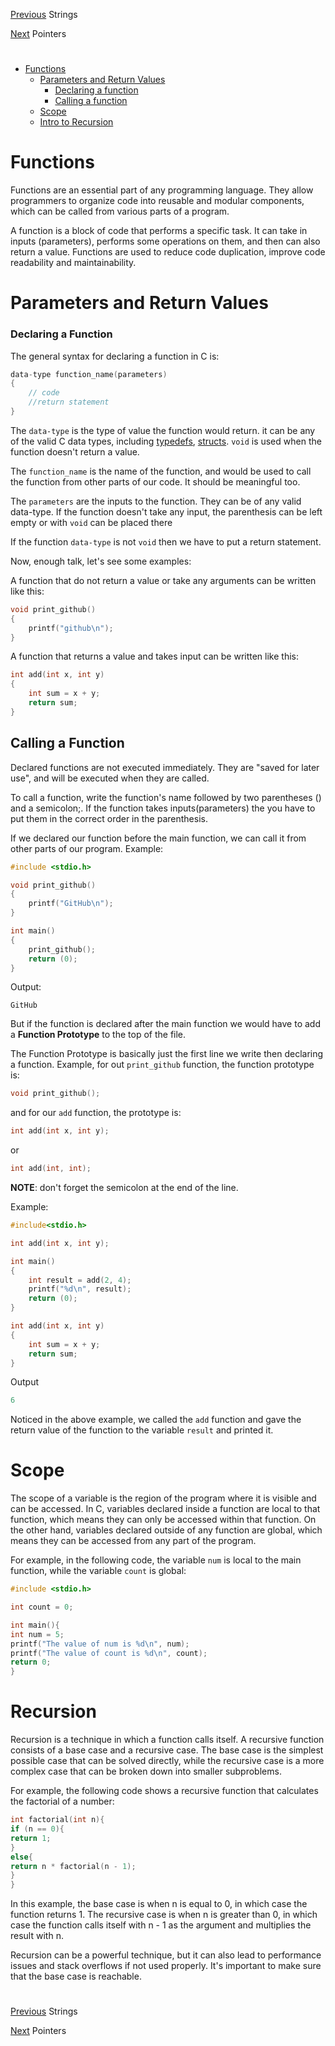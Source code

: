 [Previous](../07_Strings/strings.md) Strings

[Next](../09_Pointers/pointers.md) Pointers
#

* [Functions](./functions.md#functions) 
	* [Parameters and Return Values](./functions.md#parameters-and-return-values)
		* [Declaring a function](./functions.md#declaring-a-function)
		* [Calling a function](./functions.md#calling-a-function)
	* [Scope](./functions.md#scope)
	* [Intro to Recursion](./functions.md#recursion)

# Functions
Functions are an essential part of any programming language. They allow programmers to organize code into reusable and modular components, which can be called from various parts of a program. 

A function is a block of code that performs a specific task. It can take in inputs (parameters), performs some operations on them, and then can also return a value. Functions are used to reduce code duplication, improve code readability and maintainability.
# Parameters and Return Values
### Declaring a Function
The general syntax for declaring a function in C is:
```c
data-type function_name(parameters)
{
	// code
	//return statement
}
```
The ``data-type`` is the type of value the function would return. it can be any of the valid C data types, including [typedefs](TODO), [structs](TODO). ``void`` is used when the function doesn't return a value.

The ``function_name`` is the name of the function, and would be used to call the function from other parts of our code. It should be meaningful too.

The ``parameters`` are the inputs to the function. They can be of any valid data-type. If the function doesn't take any input, the parenthesis can be left empty or with ``void`` can be placed there

If the function ``data-type`` is not ``void`` then we have to put a return statement.

Now, enough talk, let's see some examples:

A function that do not return a value or take any arguments can be written like this:
```C
void print_github()
{
	printf("github\n");
}
```
A function that returns a value and takes input can be written like this:
```c
int add(int x, int y)
{
	int sum = x + y;
	return sum;
}
```
## Calling a Function
Declared functions are not executed immediately. They are "saved for later use", and will be executed when they are called.

To call a function, write the function's name followed by two parentheses () and a semicolon;. If the function takes inputs(parameters) the you have to put them in the correct order in the parenthesis.

If we declared our function before the main function, we can call it from other parts of our program. Example:
```C
#include <stdio.h>

void print_github()
{
	printf("GitHub\n");
}

int main()
{
	print_github();
	return (0);
}
```
Output:
```
GitHub
```

But if the function is declared after the main function we would have to add a **Function Prototype** to the top of the file.

The Function Prototype is basically just the first line we write then declaring a function. Example, for out ``print_github`` function, the function prototype is:
```c
void print_github();
```
and for our ``add`` function, the prototype is:
```c
int add(int x, int y);
```
or
```c
int add(int, int);
```
**NOTE**: don't forget the  semicolon at the end of the line.

Example:
```c
#include<stdio.h>

int add(int x, int y);

int main()
{
	int result = add(2, 4);
	printf("%d\n", result);
	return (0);
}

int add(int x, int y)
{
	int sum = x + y;
	return sum;
}
```
Output
```c
6
```
Noticed in the above example, we called the ``add`` function and gave the return value of the function to the variable ``result`` and printed it.
# Scope
The scope of a variable is the region of the program where it is visible and can be accessed. In C, variables declared inside a function are local to that function, which means they can only be accessed within that function. On the other hand, variables declared outside of any function are global, which means they can be accessed from any part of the program.

For example, in the following code, the variable ``num`` is local to the main function, while the variable ``count`` is global:
```c
#include <stdio.h>

int count = 0;

int main(){
int num = 5;
printf("The value of num is %d\n", num);
printf("The value of count is %d\n", count);
return 0;
}
```
# Recursion
Recursion is a technique in which a function calls itself. A recursive function consists of a base case and a recursive case. The base case is the simplest possible case that can be solved directly, while the recursive case is a more complex case that can be broken down into smaller subproblems.

For example, the following code shows a recursive function that calculates the factorial of a number:
```c
int factorial(int n){
if (n == 0){
return 1;
}
else{
return n * factorial(n - 1);
}
}
```
In this example, the base case is when n is equal to 0, in which case the function returns 1. The recursive case is when n is greater than 0, in which case the function calls itself with n - 1 as the argument and multiplies the result with n.

Recursion can be a powerful technique, but it can also lead to performance issues and stack overflows if not used properly. It's important to make sure that the base case is reachable.
#
[Previous](../07_Strings/strings.md) Strings

[Next](../09_Pointers/pointers.md) Pointers